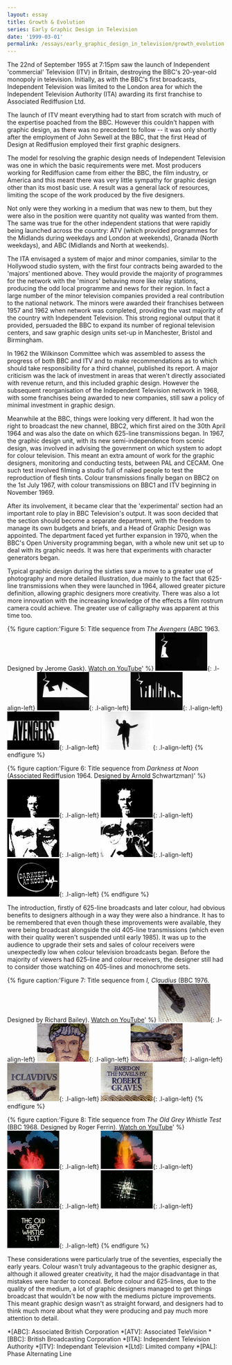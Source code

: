 ```yaml
---
layout: essay
title: Growth & Evolution
series: Early Graphic Design in Television
date: '1999-03-01'
permalink: /essays/early_graphic_design_in_television/growth_evolution.html
---
```

The 22nd of September 1955 at 7:15pm saw the launch of Independent 'commercial' Television (ITV) in Britain, destroying the BBC's 20-year-old monopoly in television. Initially, as with the BBC's first broadcasts, Independent Television was limited to the London area for which the Independent Television Authority (ITA) awarding its first franchise to Associated Rediffusion Ltd.

The launch of ITV meant everything had to start from scratch with much of the expertise poached from the BBC. However this couldn't happen with graphic design, as there was no precedent to follow -- it was only shortly after the employment of John Sewell at the BBC, that the first Head of Design at Rediffusion employed their first graphic designers.

The model for resolving the graphic design needs of Independent Television was one in which the basic requirements were met. Most producers working for Rediffusion came from either the BBC, the film industry, or America and this meant there was very little sympathy for graphic design other than its most basic use. A result was a general lack of resources, limiting the scope of the work produced by the five designers.

Not only were they working in a medium that was new to them, but they were also in the position were quantity not quality was wanted from them. The same was true for the other independent stations that were rapidly being launched across the country: ATV (which provided programmes for the Midlands during weekdays and London at weekends), Granada (North weekdays), and ABC (Midlands and North at weekends).

The ITA envisaged a system of major and minor companies, similar to the Hollywood studio system, with the first four contracts being awarded to the 'majors' mentioned above. They would provide the majority of programmes for the network with the 'minors' behaving more like relay stations, producing the odd local programme and news for their region. In fact a large number of the minor television companies provided a real contribution to the national network. The minors were awarded their franchises between 1957 and 1962 when network was completed, providing the vast majority of the country with Independent Television. This strong regional output that it provided, persuaded the BBC to expand its number of regional television centers, and saw graphic design units set-up in Manchester, Bristol and Birmingham.

In 1962 the Wilkinson Committee which was assembled to assess the progress of both BBC and ITV and to make recommendations as to which should take responsibility for a third channel, published its report. A major criticism was the lack of investment in areas that weren't directly associated with revenue return, and this included graphic design. However the subsequent reorganisation of the Independent Television network in 1968, with some franchises being awarded to new companies, still saw a policy of minimal investment in graphic design.

Meanwhile at the BBC, things were looking very different. It had won the right to broadcast the new channel, BBC2, which first aired on the 30th April 1964 and was also the date on which 625-line transmissions began. In 1967, the graphic design unit, with its new semi-independence from scenic design, was involved in advising the government on which system to adopt for colour television. This meant an extra amount of work for the graphic designers, monitoring and conducting tests, between PAL and CECAM. One such test involved filming a studio full of naked people to test the reproduction of flesh tints. Colour transmissions finally began on BBC2 on the 1st July 1967, with colour transmissions on BBC1 and ITV beginning in November 1969.

After its involvement, it became clear that the 'experimental' section had an important role to play in BBC Television's output. It was soon decided that the section should become a separate department, with the freedom to manage its own budgets and briefs, and a Head of Graphic Design was appointed. The department faced yet further expansion in 1970, when the BBC's Open University programming began, with a whole new unit set up to deal with its graphic needs. It was here that experiments with character generators began.

Typical graphic design during the sixties saw a move to a greater use of photography and more detailed illustration, due mainly to the fact that 625-line transmissions when they were launched in 1964, allowed greater picture definition, allowing graphic designers more creativity. There was also a lot more innovation with the increasing knowledge of the effects a film rostrum camera could achieve. The greater use of calligraphy was apparent at this time too.

{% figure caption:'Figure 5: Title sequence from <cite>The Avengers</cite> (ABC 1963. Designed by Jerome Gask). [Watch on YouTube](https://www.youtube.com/watch?v=aDy_-dvMCNs)' %}
![Still from 'The Avengers' opening sequence](/assets/images/essays/early_graphic_design_in_television/figure-5a.png){: .l-align-left}
![Still from 'The Avengers' opening sequence](/assets/images/essays/early_graphic_design_in_television/figure-5b.png){: .l-align-left}
![Still from 'The Avengers' opening sequence](/assets/images/essays/early_graphic_design_in_television/figure-5c.png){: .l-align-left}
![Still from 'The Avengers' opening sequence](/assets/images/essays/early_graphic_design_in_television/figure-5d.png){: .l-align-left}
![Still from 'The Avengers' opening sequence](/assets/images/essays/early_graphic_design_in_television/figure-5e.png){: .l-align-left}
{% endfigure %}

{% figure caption:'Figure 6: Title sequence from <cite>Darkness at Noon</cite> (Associated Rediffusion 1964. Designed by Arnold Schwartzman)' %}
![Still from 'Darkness at Noon' opening sequence](/assets/images/essays/early_graphic_design_in_television/figure-6a.png){: .l-align-left}
![Still from 'Darkness at Noon' opening sequence](/assets/images/essays/early_graphic_design_in_television/figure-6b.png){: .l-align-left}
![Still from 'Darkness at Noon' opening sequence](/assets/images/essays/early_graphic_design_in_television/figure-6c.png){: .l-align-left}
![Still from 'Darkness at Noon' opening sequence](/assets/images/essays/early_graphic_design_in_television/figure-6d.png){: .l-align-left}
![Still from 'Darkness at Noon' opening sequence](/assets/images/essays/early_graphic_design_in_television/figure-6e.png){: .l-align-left}
{% endfigure %}

The introduction, firstly of 625-line broadcasts and later colour, had obvious benefits to designers although in a way they were also a hindrance. It has to be remembered that even though these improvements were available, they were being broadcast alongside the old 405-line transmissions (which even with their quality weren't suspended until early 1985). It was up to the audience to upgrade their sets and sales of colour receivers were unexpectedly low when colour television broadcasts began. Before the majority of viewers had 625-line and colour receivers, the designer still had to consider those watching on 405-lines and monochrome sets.

{% figure caption:'Figure 7: Title sequence from <cite>I, Claudius</cite> (BBC 1976. Designed by Richard Bailey). [Watch on YouTube](https://www.youtube.com/watch?v=pKwaCTfa1EE)' %}
![Still from 'I, Claudius' opening sequence](/assets/images/essays/early_graphic_design_in_television/figure-7a.png){: .l-align-left}
![Still from 'I, Claudius' opening sequence](/assets/images/essays/early_graphic_design_in_television/figure-7b.png){: .l-align-left}
![Still from 'I, Claudius' opening sequence](/assets/images/essays/early_graphic_design_in_television/figure-7c.png){: .l-align-left}
![Still from 'I, Claudius' opening sequence](/assets/images/essays/early_graphic_design_in_television/figure-7d.png){: .l-align-left}
![Still from 'I, Claudius' opening sequence](/assets/images/essays/early_graphic_design_in_television/figure-7e.png){: .l-align-left}
{% endfigure %}

{% figure caption:'Figure 8: Title sequence from <cite>The Old Grey Whistle Test</cite> (BBC 1968. Designed by Roger Ferrin). [Watch on YouTube](https://www.youtube.com/watch?v=KNNAfzKwRn4)' %}
![Still from 'The Old Grey Whistle Test' opening sequence](/assets/images/essays/early_graphic_design_in_television/figure-8a.png){: .l-align-left}
![Still from 'The Old Grey Whistle Test' opening sequence](/assets/images/essays/early_graphic_design_in_television/figure-8b.png){: .l-align-left}
![Still from 'The Old Grey Whistle Test' opening sequence](/assets/images/essays/early_graphic_design_in_television/figure-8c.png){: .l-align-left}
![Still from 'The Old Grey Whistle Test' opening sequence](/assets/images/essays/early_graphic_design_in_television/figure-8d.png){: .l-align-left}
![Still from 'The Old Grey Whistle Test' opening sequence](/assets/images/essays/early_graphic_design_in_television/figure-8e.png){: .l-align-left}
{% endfigure %}

These considerations were particularly true of the seventies, especially the early years. Colour wasn't truly advantageous to the graphic designer as, although it allowed greater creativity, it had the major disadvantage in that mistakes were harder to conceal. Before colour and 625-lines, due to the quality of the medium, a lot of graphic designers managed to get things broadcast that wouldn't be now with the mediums picture improvements. This meant graphic design wasn't as straight forward, and designers had to think much more about what they were producing and pay much more attention to detail.

*[ABC]: Associated British Corporation
*[ATV]: Associated TeleVision
*[BBC]: British Broadcasting Corporation
*[ITA]: Independent Television Authority
*[ITV]: Independant Television
*[Ltd]: Limited company
*[PAL]: Phase Alternating Line
